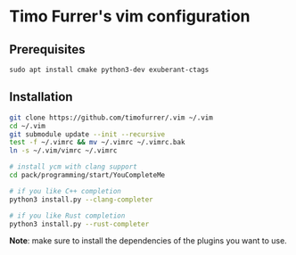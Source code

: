 # Timo Furrer's vim configuration

## Prerequisites
```
sudo apt install cmake python3-dev exuberant-ctags
```

## Installation

```bash
git clone https://github.com/timofurrer/.vim ~/.vim
cd ~/.vim
git submodule update --init --recursive
test -f ~/.vimrc && mv ~/.vimrc ~/.vimrc.bak
ln -s ~/.vim/vimrc ~/.vimrc

# install ycm with clang support
cd pack/programming/start/YouCompleteMe

# if you like C++ completion
python3 install.py --clang-completer

# if you like Rust completion
python3 install.py --rust-completer
```

**Note**: make sure to install the dependencies of the plugins you want to use.
